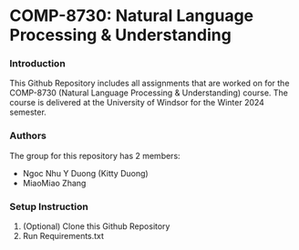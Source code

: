 # COMP-8730: Natural Language Processing & Understanding

### Introduction
This Github Repository includes all assignments that are worked on for the COMP-8730 (Natural Language Processing & Understanding) course. The course is delivered at the University of Windsor for the Winter 2024 semester.

### Authors
The group for this repository has 2 members:
* Ngoc Nhu Y Duong (Kitty Duong)
* MiaoMiao Zhang

### Setup Instruction
1. (Optional) Clone this Github Repository
2. Run Requirements.txt
